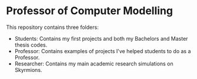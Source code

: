 # Professor of Computer Modelling
 
This repository contains three folders:
 - Students: Contains my first projects and both my Bachelors and Master thesis codes.
 - Professor: Contains examples of projects I've helped students to do as a Professor.
 - Researcher: Contains my main academic research simulations on Skyrmions.
